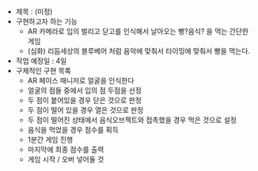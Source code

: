 - 제목 : (미정)
- 구현하고자 하는 기능
    - AR 카메라로 입의 벌리고 닫고를 인식해서 날아오는 빵?음식? 을 먹는 간단한 게임
    - (심화) 리듬세상의 블루베어 처럼 음악에 맞춰서 타이밍에 맞춰서 빵을 먹는다.
- 작업 예정일 : 4일
- 구체적인 구현 목록
    - AR 페이스 매니저로 얼굴을 인식한다
    - 얼굴의 점들 중에서 입의 점 두점을 선정
    - 두 점이 붙어있을 경우 닫은 것으로 판정
    - 두 점이 떨어 있을 경우 열은 것으로 판정
    - 두 점이 떨어진 상태에서 음식오브젝트와 접촉했을 경우 먹은 것으로 설정
    - 음식을 먹었을 경우 점수를 획득
    - 1분간 게임 진행
    - 마지막에 최종 점수를 출력
    - 게임 시작 / 오버 넣어둘 것
